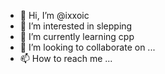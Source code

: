 - 👋 Hi, I’m @ixxoic
- 👀 I’m interested in slepping
- 🌱 I’m currently learning cpp
- 💞️ I’m looking to collaborate on ...
- 📫 How to reach me ...

<!---
ixxoic/ixxoic is a ✨ special ✨ repository because its `README.md` (this file) appears on your GitHub profile.
You can click the Preview link to take a look at your changes.
--->
